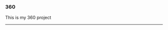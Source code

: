 ### 360

This is my 360 project

<script src="//360.vizor.io/scripts/embed.js" data-vizorurl="https://360.vizor.io/embed/v/qo1bg" ></script>

***
